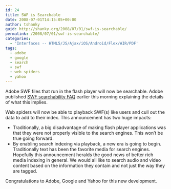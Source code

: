 ```yaml
---
id: 24
title: SWF is Searchable
date: 2008-07-01T14:15:05+00:00
author: tshanky
guid: http://shanky.org/2008/07/01/swf-is-searchable/
permalink: /2008/07/01/swf-is-searchable/
categories:
  - 'Interfaces -- HTML5/JS/Ajax/iOS/Android/Flex/AIR/PDF'
tags:
  - adobe
  - google
  - search
  - swf
  - web spiders
  - yahoo
---
```

Adobe SWF files that run in the flash player will now be searchable. Adobe published <a href="http://www.adobe.com/devnet/flashplayer/articles/swf_searchability.html" title="SWF Searchability FAQ" target="_blank">SWF searchability FAQ</a> earlier this morning explaining the details of what this implies.

Web spiders will now be able to playback SWF(s) like users and cull out the data to add to their index. This announcement has two huge impacts:

  * Traditionally, a big disadvantage of making flash player applications was that they were not properly visible to the search engines. This won&#8217;t be true going forward.
  * By enabling search indexing via playback, a new era is going to begin. Traditionally text has been the favorite media for search engines. Hopefully this announcement heralds the good news of better rich media indexing in general. We would all like to search audio and video content based on the information they contain and not just the way they are tagged.

Congratulations to Adobe, Google and Yahoo for this new development.